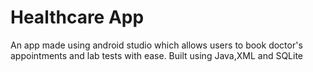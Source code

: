 # Healthcare App
An app made using android studio which allows users to book doctor's appointments and lab tests with ease.
Built using Java,XML and SQLite

